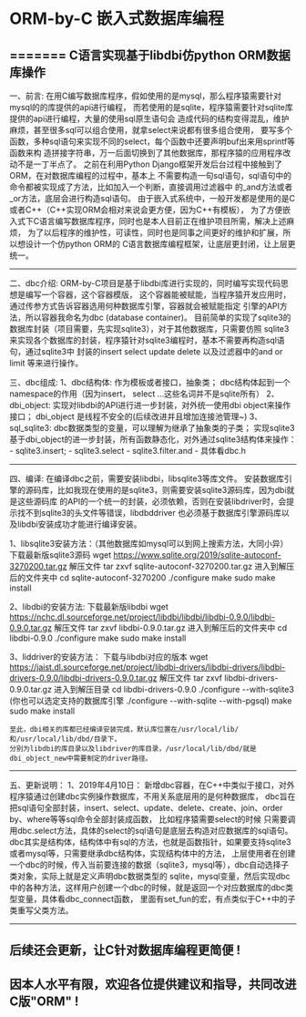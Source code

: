 # ORM-by-C 嵌入式数据库编程
=======
C语言实现基于libdbi仿python ORM数据库操作
----------------------------------------------

一、前言: 
	在用C编写数据库程序，假如使用的是mysql，那么程序猿需要针对mysql的的库提供的api进行编程，
	而若使用的是sqlite，程序猿需要针对sqlite库提供的api进行编程，大量的使用sql原生语句会
	造成代码的结构变得混乱，维护麻烦，甚至很多sql可以组合使用，就拿select来说都有很多组合使用，
	要写多个函数，多种sql语句来实现不同的select，每个函数中还要声明buf出来用sprintf等函数来构
	造拼接字符串，万一后面切换到了其他数据库，那程序猿的应用程序改动不是一丁半点了。
		之前在利用Python Django框架开发后台过程中接触到了ORM，在对数据库编程的过程中，基本上
	不需要构造一句sql语句，sql语句中的命令都被实现成了方法，比如加入一个判断，直接调用过滤器中
	的_and方法或者_or方法，底层会进行构造sql语句。
		由于嵌入式系统中，一般开发都是使用的是C或者C++（C++实现ORM会相对来说会更方便，因为C++有模板），
	为了方便嵌入式下C语言编写数据库程序，同时也是本人目前正在维护项目所需，解决上述麻烦，
	为了以后程序的维护性，可读性，同时也是同事之间更好的维护和扩展，所以想设计一个仿python ORM的
	C语言数据库编程框架，让底层更封闭，让上层更统一。

----------------------------------------------
二、dbc介绍:
		ORM-by-C项目是基于libdbi库进行实现的，同时编写实现代码思想是编写一个容器，这个容器模版，
	这个容器能被赋能，当程序猿开发应用时，通过传参方式告诉容器选用何种数据库引擎，容器就会被赋能指定
	引擎的API方法，所以容器我命名为dbc (database container)。
		目前简单的实现了sqlite3的数据库封装（项目需要，先实现sqlite3），对于其他数据库，只需要仿照
	sqlite3来实现各个数据库的封装，程序猿针对sqlite3编程时，基本不需要再构造sql语句，通过sqlite3中
	封装的insert select update delete 以及过滤器中的and or limit 等来进行操作。

三、dbc组成:
1、dbc结构体:
	作为模板或者接口，抽象类；
	dbc结构体起到一个namespace的作用（因为insert， select ...这些名词并不是sqlite所有）
2、dbi_object:
	实现对libdbi的API进行进一步封装，对外统一使用dbi object来操作接口；
	dbi_object 是线程不安全的(后续改进并且增加连接池管理~)
3、sql_sqlite3:
	dbc数据类型的变量，可以理解为继承了抽象类的子类；
	实现sqlite3基于dbi_object的进一步封装，所有函数静态化，对外通过sqlite3结构体来操作：
		- sqlite3.insert;
		- sqlite3.select
		- sqlite3.filter.and
		- 具体看dbc.h

--------------------------------------------------
四、编译: 
		在编译dbc之前，需要安装libdbi，libsqlite3等库文件。
	安装数据库引擎的源码库，比如我现在使用的是sqlite3，则需要安装sqlite3源码库，因为dbi就是这些源码库
	的API的一个统一的封装，必须依赖，否则在安装libdriver时，会提示找不到sqlite3的头文件等错误，libdbddriver
	也必须基于数据库引擎源码库以及libdbi安装成功才能进行编译安装。

1、libsqlite3安装方法：（其他数据库如mysql可以到网上搜索方法，大同小异）
	下载最新版sqlite3源码
	wget https://www.sqlite.org/2019/sqlite-autoconf-3270200.tar.gz
	解压文件
	tar zxvf sqlite-autoconf-3270200.tar.gz
	进入到解压后的文件夹中
	cd sqlite-autoconf-3270200
	./configure
	 make
	sudo make install

2、libdbi的安装方法:
	下载最新版libdbi
	wget https://nchc.dl.sourceforge.net/project/libdbi/libdbi/libdbi-0.9.0/libdbi-0.9.0.tar.gz
	解压文件
	tar zxvf libdbi-0.9.0.tar.gz
	进入到解压后的文件夹中
	cd libdbi-0.9.0
	./configure
	make
	sudo make install

3、liddriver的安装方法：
	下载与libdbi对应的版本
	wget https://jaist.dl.sourceforge.net/project/libdbi-drivers/libdbi-drivers/libdbi-drivers-0.9.0/libdbi-drivers-0.9.0.tar.gz
	解压文件
	tar zxvf libdbi-drivers-0.9.0.tar.gz
	进入到解压目录
	cd libdbi-drivers-0.9.0
	./configure --with-sqlite3 (你也可以选定支持的数据库引擎 ./configure --with-sqlite --with-pgsql)
	make
	sudo make install

	至此，dbi相关的库都已经编译安装完成，默认库位置在/usr/local/lib/和/usr/local/lib/dbd/目录下，
	分别为libdbi的库目录以及libdriver的库目录，/usr/local/lib/dbd/就是dbi_object_new中需要制定的driver路径。
	
------------------------------------------------
五、更新说明：
1、2019年4月10日：
		新增dbc容器，在C++中类似于接口，对外程序猿通过创建dbc实例操作数据库，不用关系底层用的是何种数据库，
	dbc旨在把sql语句全部封装，insert、select、update、delete、create、join、order by、where等等sql命令全部封装成函数，
	比如程序猿需要select的时候 只需要调用dbc.select方法，具体的select的sql语句是底层去构造对应数据库的sql语句。
	dbc其实是结构体，结构体中有sql的方法，也就是函数指针，如果要支持sqlite3 或者mysql等，只需要继承dbc结构体，实现结构体中的方法，
	上层使用者在创建一个dbc的时候，传入当前要连接的数据（sqlite3，mysql等），dbc自动选择子类对象，实际上就是定义声明dbc数据类型的
	sqlite，mysql变量，然后实现dbc中的各种方法，这样用户创建一个dbc的时候，就是返回一个对应数据库的dbc类型变量，具体看dbc_connect函数，
	里面有set_fun的宏，有点类似于C++中的子类重写父类方法。

--------------------------------------------------
后续还会更新，让C针对数据库编程更简便 !
--------------------------------------------------
因本人水平有限，欢迎各位提供建议和指导，共同改进C版"ORM" !
--------------------------------------------------
